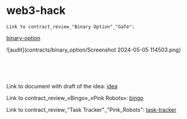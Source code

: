 # web3-hack

```
Link to contract_review_"Binary Option"_"GaTe":
```
[binary-option](https://docs.google.com/document/d/1RbGKj8bsPkLsElHus3lELH314547H7qDt1nQULbKFH8/edit?usp=sharing)  

![audit](contracts/binary_option/Screenshot 2024-05-05 114503.png)  

<br>
<br>
<br>

Link to document with draft of the idea: 
[idea](https://docs.google.com/document/d/1VRAL0Td6TWPx0Q3h-51-l7WdYbpJesRBI9gvMKmoKnc/edit?usp=sharing)

Link to contract_review_«Bingo»_«Pink Robots»:
[bingo](https://docs.google.com/document/d/137Cxh-ZV43NoafuomC_UgO7_dWPxJuFzDuJO3apwePQ/edit?usp=sharing)


Link to contract_review_"Task Tracker"_"Pink_Robots":
[task-tracker](https://docs.google.com/document/d/1O5DujJVey7awhRH8mDdHcAEXhKPQpeXhg737Bp0Qjm8/edit?usp=sharing)


